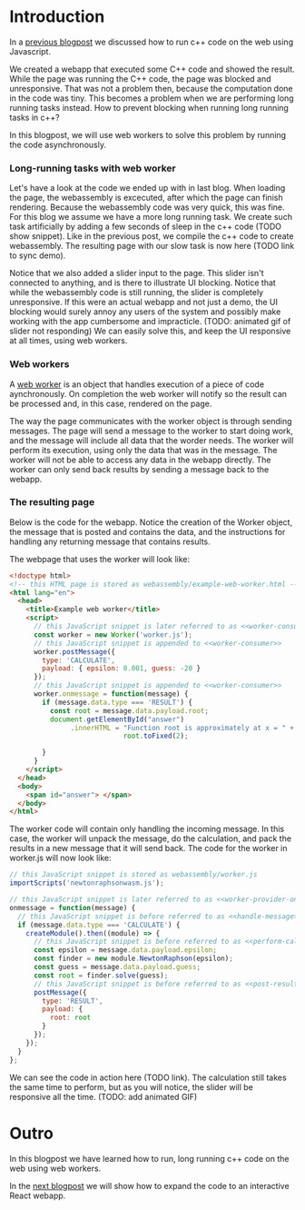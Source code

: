 # Introduction
In a [previous blogpost](../js-webapp/README.md) we discussed how to run c++ code on the web using Javascript.

We created a webapp that executed some C++ code and showed the result. While the page was running the C++ code, the page was blocked and unresponsive. That was not a problem then, because the computation done in the code was tiny. This becomes a problem when we are performing long running tasks instead. How to prevent blocking when running long running tasks in c++?

In this blogpost, we will use web workers to solve this problem by running the code asynchronously.

### Long-running tasks with web worker

Let's have a look at the code we ended up with in last blog. When loading the page, the webassembly is excecuted, after which the page can finish rendering. Because the webassembly code was very quick, this was fine. For this blog we assume we have a more long running task. We create such task artificially by adding a few seconds of sleep in the c++ code (TODO show snippet). Like in the previous post, we compile the c++ code to create webassembly. The resulting page with our slow task is now here (TODO link to sync demo).

Notice that we also added a slider input to the page. This slider isn't connected to anything, and is there to illustrate UI blocking. Notice that while the webassembly code is still running, the slider is completely unresponsive. If this were an actual webapp and not just a demo, the UI blocking would surely annoy any users of the system and possibly make working with the app cumbersome and impracticle. (TODO: animated gif of slider not responding) We can easily solve this, and keep the UI responsive at all times, using web workers.

### Web workers

A [web worker](https://developer.mozilla.org/en-US/docs/Web/API/Web_Workers_API) is an object that handles execution of a piece of code aynchronously. On completion the web worker will notify so the result can be processed and, in this case, rendered on the page. 


The way the page communicates with the worker object is through sending messages. The page will send a message to the worker to start doing work, and the message will include all data that the worder needs. The worker will perform its execution, using only the data that was in the message. The worker will not be able to access any data in the webapp directly. The worker can only send back results by sending a message back to the webapp. 

### The resulting page

Below is the code for the webapp. Notice the creation of the Worker object, the message that is posted and contains the data, and the instructions for handling any returning message that contains results. 

The webpage that uses the worker will look like:
```html
<!doctype html>
<!-- this HTML page is stored as webassembly/example-web-worker.html -->
<html lang="en">
  <head>
    <title>Example web worker</title>
    <script>
      // this JavaScript snippet is later referred to as <<worker-consumer>>
      const worker = new Worker('worker.js');
      // this JavaScript snippet is appended to <<worker-consumer>>
      worker.postMessage({
        type: 'CALCULATE',
        payload: { epsilon: 0.001, guess: -20 }
      });
      // this JavaScript snippet is appended to <<worker-consumer>>
      worker.onmessage = function(message) {
        if (message.data.type === 'RESULT') {
          const root = message.data.payload.root;
          document.getElementById("answer")
               .innerHTML = "Function root is approximately at x = " +
                            root.toFixed(2);

        }
      }
    </script>
  </head>
  <body>
    <span id="answer"> </span>
  </body>
</html>
```

The worker code will contain only handling the incoming message. In this case, the worker will unpack the message, do the calculation, and pack the results in a new message that it will send back.
The code for the worker in worker.js will now look like:
```js
// this JavaScript snippet is stored as webassembly/worker.js
importScripts('newtonraphsonwasm.js');

// this JavaScript snippet is later referred to as <<worker-provider-onmessage>>
onmessage = function(message) {
  // this JavaScript snippet is before referred to as <<handle-message>>
  if (message.data.type === 'CALCULATE') {
    createModule().then((module) => {
      // this JavaScript snippet is before referred to as <<perform-calc-in-worker>>
      const epsilon = message.data.payload.epsilon;
      const finder = new module.NewtonRaphson(epsilon);
      const guess = message.data.payload.guess;
      const root = finder.solve(guess);
      // this JavaScript snippet is before referred to as <<post-result>>
      postMessage({
        type: 'RESULT',
        payload: {
          root: root
        }
      });
    });
  }
};
```

We can see the code in action here (TODO link). The calculation still takes the same time to perform, but as you will notice, the slider will be responsive all the time. (TODO: add animated GIF)

# Outro
In this blogpost we have learned how to run, long running c++ code on the web using web workers.

In the [next blogpost](../js-react/README.md) we will show how to expand the code to an interactive React webapp.
